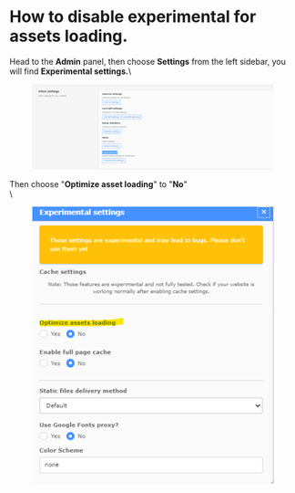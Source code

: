 # How to disable experimental for assets loading.

Head to the **Admin** panel, then choose **Settings** from the left sidebar, you will find **Experimental settings.**\


<figure><img src=".gitbook/assets/image (12) (1).png" alt=""><figcaption></figcaption></figure>

Then choose "**Optimize asset loading**" to "**No**"\
\


<figure><img src=".gitbook/assets/image (16) (1).png" alt=""><figcaption></figcaption></figure>
